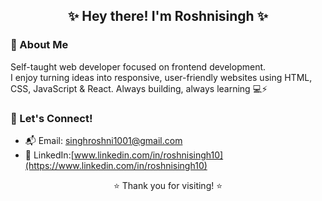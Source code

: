 <h2 align="center">✨ Hey there! I'm Roshnisingh ✨</h2>


### 👋 About Me

Self-taught web developer focused on frontend development.  
I enjoy turning ideas into responsive, user-friendly websites using HTML, CSS, JavaScript & React. Always building, always learning 💻⚡


### 💬 Let's Connect!

- 📬 Email: [singhroshni1001@gmail.com](mailto:singhroshni1001@gmail.com)  
- 💼 LinkedIn:[www.linkedin.com/in/roshnisingh10](https://www.linkedin.com/in/roshnisingh10)


<p align="center">
  ⭐ Thank you for visiting! ⭐  
</p>
